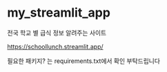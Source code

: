 # my_streamlit_app
전국 학교 별 급식 정보 알려주는 사이트 

https://schoollunch.streamlit.app/


필요한 패키지? 는 requirements.txt에서 확인 부탁드립니다
